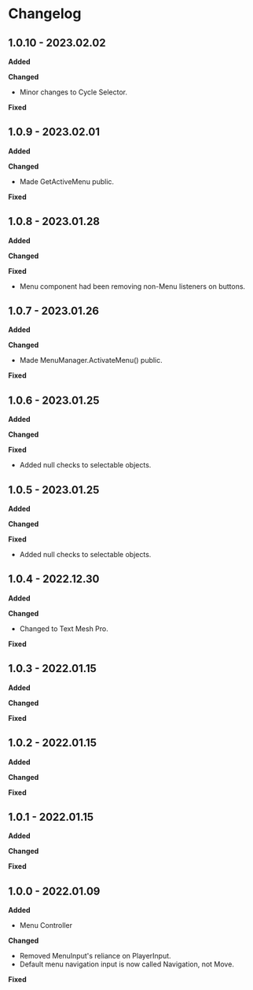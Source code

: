 # Changelog

## 1.0.10 - 2023.02.02

**Added**

**Changed**

* Minor changes to Cycle Selector.

**Fixed**

## 1.0.9 - 2023.02.01

**Added**

**Changed**

* Made GetActiveMenu public.

**Fixed**

## 1.0.8 - 2023.01.28

**Added**

**Changed**

**Fixed**

* Menu component had been removing non-Menu listeners on buttons.

## 1.0.7 - 2023.01.26

**Added**

**Changed**

* Made MenuManager.ActivateMenu() public.

**Fixed**

## 1.0.6 - 2023.01.25

**Added**

**Changed**

**Fixed**

* Added null checks to selectable objects.

## 1.0.5 - 2023.01.25

**Added**

**Changed**

**Fixed**

* Added null checks to selectable objects.

## 1.0.4 - 2022.12.30

**Added**

**Changed**

* Changed to Text Mesh Pro.

**Fixed**

## 1.0.3 - 2022.01.15

**Added**

**Changed**

**Fixed**

## 1.0.2 - 2022.01.15

**Added**

**Changed**

**Fixed**

## 1.0.1 - 2022.01.15

**Added**

**Changed**

**Fixed**

## 1.0.0 - 2022.01.09

**Added**

* Menu Controller

**Changed**

* Removed MenuInput's reliance on PlayerInput.
* Default menu navigation input is now called Navigation, not Move.

**Fixed**
